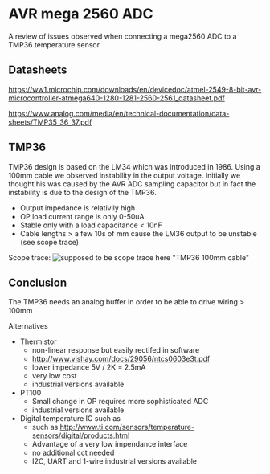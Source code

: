 # AVR mega 2560 ADC

A review of issues observed when connecting a mega2560 ADC to a TMP36 temperature sensor

## Datasheets
https://ww1.microchip.com/downloads/en/devicedoc/atmel-2549-8-bit-avr-microcontroller-atmega640-1280-1281-2560-2561_datasheet.pdf

https://www.analog.com/media/en/technical-documentation/data-sheets/TMP35_36_37.pdf

## TMP36

TMP36 design is based on the LM34 which was introduced in 1986.
Using a 100mm cable we observed instability in the output voltage. Initially we thought his was caused by the AVR ADC sampling capacitor but in fact the instability is due to the design of the TMP36. 


* Output impedance is relativily high
* OP load current range is only 0-50uA 
* Stable only with a load capacitance < 10nF 
* Cable lengths > a few 10s of mm cause the LM36 output to be unstable (see scope trace)

Scope trace:
![supposed to be scope trace here](ArduinoAvr_ADC1_LM36.png) "TMP36 100mm cable"

## Conclusion  
The TMP36 needs an analog buffer in order to be able to drive wiring > 100mm

Alternatives
* Thermistor 
   * non-linear response but easily rectifed in software
   * http://www.vishay.com/docs/29056/ntcs0603e3t.pdf
   * lower impedance 5V / 2K = 2.5mA
   * very low cost  
   * industrial versions available   
* PT100 
   * Small change in OP requires more sophisticated ADC
   * industrial versions available
* Digital temperature IC such as 
   * such as http://www.ti.com/sensors/temperature-sensors/digital/products.html
   * Advantage of a very low impendance interface
   * no additional cct needed
   * I2C, UART and 1-wire industrial versions available
